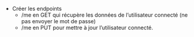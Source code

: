 * Créer les endpoints
  *  /me en GET qui récupère les données de l’utilisateur connecté (ne pas envoyer le mot de passe)
  * /me en PUT pour mettre à jour l’utilisateur connecté.